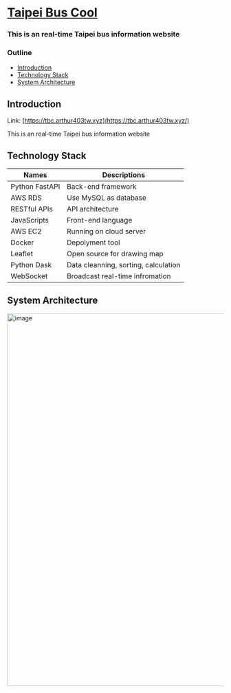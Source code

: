# [Taipei Bus Cool](https://tbc.arthur403tw.xyz/)

### This is an real-time Taipei bus information website 

### Outline

- [Introduction](#introduction)
- [Technology Stack](#technology-stack)
- [System Architecture](#system-architecture)

## Introduction

Link: [https://tbc.arthur403tw.xyz](https://tbc.arthur403tw.xyz/)

This is an real-time Taipei bus information website


## Technology Stack

| Names           | Descriptions                         |
| --------------- | ------------------------------------ |
| Python FastAPI  | Back-end framework                   |
| AWS RDS         | Use MySQL as database                |
| RESTful APIs    | API architecture                     |
| JavaScripts     | Front-end language                   |
| AWS EC2         | Running on cloud server              |
| Docker          | Depolyment tool                      |
| Leaflet         | Open source for drawing map          |
| Python Dask     | Data cleanning, sorting, calculation |
| WebSocket       | Broadcast real-time infromation      |

## System Architecture

<img width="865" alt="image" src="https://github.com/user-attachments/assets/26586352-66a2-48a3-a8a9-31d1d7e28e32">
